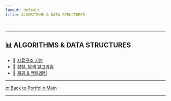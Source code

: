 ```yaml
---
layout: default
title: ALGORITHMS & DATA STRUCTURES

---
```



---

## 📊 ALGORITHMS & DATA STRUCTURES

- 🔗 [자료구조 기본](/study/algorithms-and-data-structures/basic-data-structures.md)
- 🔗 [정렬, 탐색 알고리즘](/study/algorithms-and-data-structures/sorting-and-search-algorithms.md)
- 🔗 [재귀 & 백트래킹](/study/algorithms-and-data-structures/recursion-and-backtracking.md)

---
[🔙 Back to Portfolio Main](../index.md)

---

